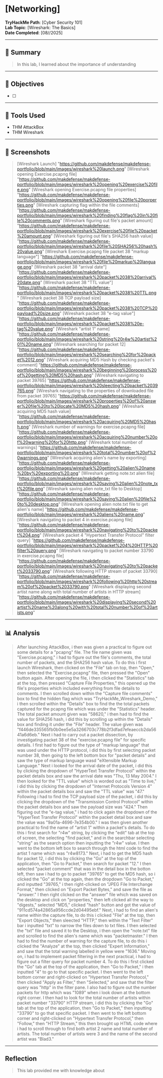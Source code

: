 # [Networking]

**TryHackMe Path**: [Cyber Security 101]  
**Lab Topic**: [Wireshark: The Basics]  
**Date Completed**: [08//2025]

---

## 🧠 Summary

> In this lab, I learned about the importance of understanding 


---

## 🎯 Objectives
- [ ] 
      

---

## 🧰 Tools Used
- THM AttackBox
- THM Wireshark
  
---

## 📸 Screenshots

> [Wireshark Launch] "https://github.com/makdefense/makdefense-portfolio/blob/main/images/wireshark%20launch.png"
> [Wireshark opening Exercise.pcapng file] "https://github.com/makdefense/makdefense-portfolio/blob/main/images/wireshark%20opening%20exercise%20file.png"
> [Wireshark opening Exercise.pcapng file properties] "https://github.com/makdefense/makdefense-portfolio/blob/main/images/wireshark%20opening%20file%20porperties.png"
> [Wireshark capturing flag within the file comments] "https://github.com/makdefense/makdefense-portfolio/blob/main/images/wireshark%20finding%20flag%20in%20file%20comments.png"
> [Wireshark figuring out file's packet amount] "https://github.com/makdefense/makdefense-portfolio/blob/main/images/wireshark%20exercise%20file%20packet%20amount.png"
> [Wireshark figuring out file's SHA256 hash value] "https://github.com/makdefense/makdefense-portfolio/blob/main/images/wireshark%20file%20SHA256%20hash%20value.png"
> [Wireshark Exercise.pcapng file packet 38 "markup language"] "https://github.com/makdefense/makdefense-portfolio/blob/main/images/wireshark%20file%20markup%20language.png"
> [Wireshark packet 38 "arrival date"] "https://github.com/makdefense/makdefense-portfolio/blob/main/images/wireshark%20packet%2038%20arrival%20date.png"
> [Wireshark packet 38 "TTL value"] "https://github.com/makdefense/makdefense-portfolio/blob/main/images/wireshark%20packet%2038%20TTL.png"
> [Wireshark packet 38 TCP payload size] "https://github.com/makdefense/makdefense-portfolio/blob/main/images/wireshark%20packet%2038%20TCP%20payload%20size.png"
> [Wireshark packet 38 "e-tag value"] "https://github.com/makdefense/makdefense-portfolio/blob/main/images/wireshark%20packet%2038%20e-tag%20value.png"
> [Wireshark "artist 1" name] "https://github.com/makdefense/makdefense-portfolio/blob/main/images/wireshark%20string%20r4w%20artist%201%20name.png"
> [Wireshark searching for packet 12] "https://github.com/makdefense/makdefense-portfolio/blob/main/images/wireshark%20searching%20for%20packet%2012.png"
> [Wireshark acquiring MD5 Hash by checking packet's comment] "https://github.com/makdefense/makdefense-portfolio/blob/main/images/wireshark%20beginning%20process%20of%20getting%20MD5%20hash.png"
> [Wireshark navigating to packet 39765] "https://github.com/makdefense/makdefense-portfolio/blob/main/images/wireshark%20sleecting%20packet%2039765.png"
> [Wireshark navigating to the properties of downloaded file from packet 39765] "https://github.com/makdefense/makdefense-portfolio/blob/main/images/wireshark%20properties%20of%20answer%20file%20to%20locate%20MD5%20hash.png"
> [Wireshark acquiring MD5 hash value] "https://github.com/makdefense/makdefense-portfolio/blob/main/images/wireshark%20acquiring%20MD5%20hash.png"
> [Wireshark number of warnings for exercise.pcapng file] "https://github.com/makdefense/makdefense-portfolio/blob/main/images/wireshark%20acquiring%20number%20of%20warning%20for%20http.png"
> [Wireshark total number of warnings] "https://github.com/makdefense/makdefense-portfolio/blob/main/images/wireshark%20total%20number%20of%20warnings.png"
> [Wireshark acquiring alien's name by exporting] "https://github.com/makdefense/makdefense-portfolio/blob/main/images/wireshark%20getting%20alien%20name%20by%20exporting%20.png"
> [Wireshark getting note.txt alien file] "https://github.com/makdefense/makdefense-portfolio/blob/main/images/wireshark%20saving%20alien%20note_txt%20file.png"
> [Wireshark saving alien note_txt file to Desktop] "https://github.com/makdefense/makdefense-portfolio/blob/main/images/wireshark%20saving%20alien%20file%20to%20desktop.png"
> [Wireshark opening alien note.txt file to get alien's name] "https://github.com/makdefense/makdefense-portfolio/blob/main/images/wireshark%20aliens%20name.png"
> [Wireshark navigating to packet 4 in exercise.pcapng file] "https://github.com/makdefense/makdefense-portfolio/blob/main/images/wireshark%20navigating%20to%20packet%204.png"
> [Wireshark packet 4 "Hypertext Transfer Protocol" filter query] "https://github.com/makdefense/makdefense-portfolio/blob/main/images/wireshark%20packet%204%20HTTP%20filter%20query.png"
> [Wireshark navigating to packet number 33790 in exercise.pcapng file] "https://github.com/makdefense/makdefense-portfolio/blob/main/images/wireshark%20navigating%20to%20packet%2033790.png"
> [Wireshark following HTTP stream of packet 33790] "https://github.com/makdefense/makdefense-portfolio/blob/main/images/wireshark%20following%20http%20stream%20of%20packet%2033790.png"
> [Wireshark displaying second artist name along with total number of artists in HTTP stream] "https://github.com/makdefense/makdefense-portfolio/blob/main/images/wireshark%20displaying%20second%20artist%20name%20along%20with%20total%20number%20of%20artists.png"


---

## 📊 Analysis

> After launching AttackBox, i then was given a practical to figure out some details for a "pcapng" file. The file name given was "Exercise.pcapng," i had to figure out the file's comments, the total number of
packets, and the SHA256 hash value. To do this i first launch Wireshark, then clicked on the "File" tab on top, then "Open," then selected the "Exercise.pcapng" file, then pressed the "Open" button again.
After opening the file, i then clicked the "Statistics" tab at the top, then pressed "Capture File Properties," this opened up the file's properties which included everything from file details to comments.
I then scrolled down within the "Capture file comments" box to find the hidden flag which was "TryHackMe_Wireshark_Demo," i then scrolled within the "Details" box to find the the total packets captured for
the pcapng file which was under the "Statistics" header. The total packet amount given was "58620," i then had to find the value for SHA256 hash, i did this by scrolling up within the "Details" box and
finding it under the "File" header. The value given was "f446de335565fb0b0ee5e5a3266703c778b2f3dfad7efeaeccb2da5641a6d6eb." Next i had to carry out a packet dissection, by investigating packet 38 of the
"exercise.pcapng file" for specific details. I first had to figure out the type of "markup language" that was used under the HTTP protocol, i did this by first selecting packet number 38, then going to the
left bottom box for "packet details" and saw the type of markup language wasd "eXtensible Markup Language." Next i looked for the arrival date of the packet, i did this by clicking the dropdown of
"HyperText Transfer Protocol" within the packet details box and saw the arrival date was "Thu, 13 May 2004." I then looked for the "TTL value" which is worded out as "Time to live," i did this by clicking
the dropdown of "Internet Protocols Version 4" within the packet details box and saw the "TTL value" was "47." Following i had to find the TCP payload size of the packet, i did this by clicking the dropdown
of the "Transmission Control Protocol" within the packet details box and saw the payload size was "424." Then figuring out the "e-tag value," i had to click again the dropdown of the "HyperText Transfer Protocol"
within the packet detail box and saw the value was "9a01a-4696-7e354b00."
> I was then given another practical to find the name of "artist 1" within a packet's details. To do this i first search for "r4w" string, by clicking the "edit" tab at the top of screen, the selecting "find
packet," and in the searchbar selecting "string" as the search option then inputting the "r4w" value. I then went to the bottom left box to search through the html code to find the artist 1 name which was "r4w8173."
Next, i had to get the MD5 hash for packet 12, i did this by clicking the "Go" at the top of the application, then "Go to Packet," then search for packet "12." I then selected "packet comment" that was in the detail
box in the botton left, then saw i had to go to packet "39765" to get the MD5 hash, so i clicked the "Go" at the top again, then the dropdown "Go to Packet," and inputted "39765," i then right-clicked on
"JPEG File Interchange Format," then clicked on "Export Packet Bytes," and save the file as "answer." I then right clicked on the "answer" file which was saved on the desktop and click on "properties," then
left clicked all the way to "digests," selected "MD5," clicked "hash" button and got the value of "911cd574a42865a956ccde2d04495ebf." Next, i had to find an alien's name within the capture file, to do this i
clicked "Flie" at the top, then "Export Objects," then sleected "HTTP," then within the "Text Filter" bar i inputted "txt" to narrow the files down to txt files. I then selected the "txt" file and saved it to
the Desktop, i then open the "note.txt" file and scrolled to find the alien's name which was "packetmaster." I then had to find the number of warning for the capture file, to do this i clicked the "Analyze" at
the top, then clicked "Expert Information," and saw that the total warning labelled in yellow were "1636."
> Moving on, i had to implement packet filtering in the next practical, i had to figure out a filter query for packet number 4. To do this i first clicked the "Go" tab at the top of the application, then "Go
to Packet," i then inputted "4" to go to that specific packet. I then went to the left bottom corner and right-clicked on "Hypertext Transfer Protocol," then clicked "Apply as Filter," then "Selected," and saw
that the filter query was "http" in the filter pane. I also had to figure out the number packets for http which was "1089" when i look down at the bottom right corner. I then had to look for the total number of
artists within packet number "33790" HTTP stream, i did this by clicking the "Go" tab at the top of the application, then "Go to Packet," then inputting "33790" to go that specific packet. I then went to the left
bottom corner and right-clicked on "Hypertext Transfer Protocol," then "Follow," then "HTTP Stream," this then brought up HTML code where i had to scroll through to find both artist 2 name and total number of
artists. The total number of artists were 3 and the name of the second artist was "Blad3."


 ---

## Reflection

> This lab provided me with knowledge about 
